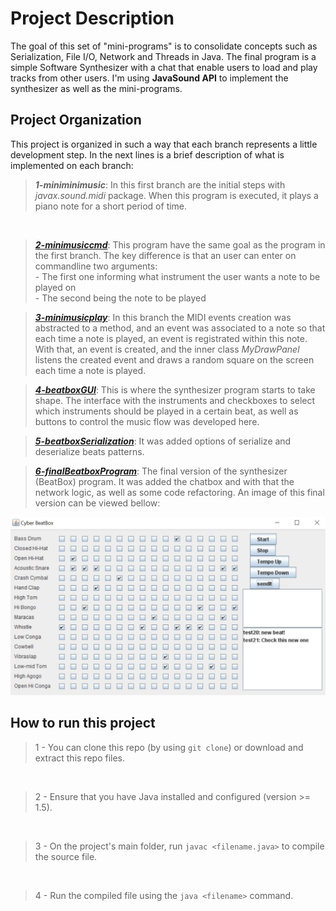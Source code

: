 # Project Description
 The goal of this set of "mini-programs" is to consolidate concepts such as Serialization, File I/O, Network and Threads in Java. The final program is a simple Software Synthesizer with a chat that enable users to load and play tracks from other users. I'm using <strong>JavaSound API</strong> to implement the synthesizer as well as the mini-programs.


## Project Organization
 This project is organized in such a way that each branch represents a little development step. In the next lines is a brief description of what is implemented on each branch:

 > <strong><i>1-miniminimusic</i></strong>: In this first branch are the initial steps with <i>javax.sound.midi</i> package. When this program is executed, it plays a piano note for a short period of time.
<br>

> <a href="https://github.com/GSilvaO/musicbox/tree/2-minimusiccmd"><strong><i>2-minimusiccmd</i></strong></a>: This program have the same goal as the program in the first branch. The key difference is that an user can enter on commandline two arguments: <br>
    - The first one informing what instrument the user wants a note to be played on <br>
    - The second being the note to be played

> <a href="https://github.com/GSilvaO/musicbox/tree/3-minimusicplay"><strong><i>3-minimusicplay</i></strong></a>: In this branch the MIDI events creation was abstracted to a method, and an event was associated to a note so that each time a note is played, an event is registrated within this note. With that, an event is created, and the inner class <i>MyDrawPanel</i> listens the created event and draws a random square on the screen each time a note is played.

> <a href="https://github.com/GSilvaO/musicbox/tree/4-beatboxGUI"><strong><i>4-beatboxGUI</i></strong></a>: This is where the synthesizer program starts to take shape. The interface with the instruments and checkboxes to select which instruments should be played in a certain beat, as well as buttons to control the music flow was developed here. 

> <a href="https://github.com/GSilvaO/musicbox/tree/5-beatboxSerialization"><strong><i>5-beatboxSerialization</i></strong></a>: It was added options of serialize and deserialize beats patterns.

> <a href="https://github.com/GSilvaO/musicbox/tree/6-finalBeatboxProgram"><strong><i>6-finalBeatboxProgram</i></strong></a>: The final version of the synthesizer (BeatBox) program. It was added the chatbox and with that the network logic, as well as some code refactoring. An image of this final version can be viewed bellow:

![Final Program Image](/.github/images/beatbox.JPG?raw=true "BeatBox Final Version")


## How to run this project

> 1 - You can clone this repo (by using ``` git clone ```) or download and extract this repo files.
<br>

> 2 - Ensure that you have Java installed and configured (version >= 1.5).
<br>

> 3 - On the project's main folder, run ``` javac <filename.java> ```  to compile the source file.
<br>

> 4 - Run the compiled file using the ``` java <filename> ``` command.




 